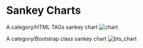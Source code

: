 # Sankey Charts

A category/HTML TAGs sankey chart
![chart](https://user-images.githubusercontent.com/34218434/40146255-398badc8-593b-11e8-93bb-2a64b0d4d8ab.png)


A category/Bootstrap class  sankey chart
![bts_chart](https://user-images.githubusercontent.com/34218434/40149516-7410b5e2-594a-11e8-9749-aa98de95d805.png)
